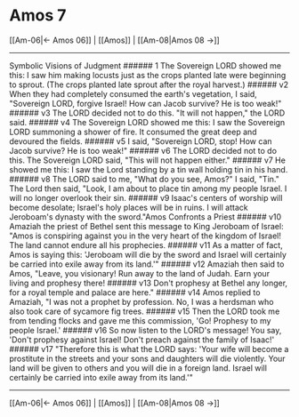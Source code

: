 # Amos 7

[[Am-06|← Amos 06]] | [[Amos]] | [[Am-08|Amos 08 →]]
***

Symbolic Visions of Judgment ###### 1 The Sovereign LORD showed me this: I saw him making locusts just as the crops planted late were beginning to sprout. (The crops planted late sprout after the royal harvest.) ###### v2 When they had completely consumed the earth's vegetation, I said, "Sovereign LORD, forgive Israel! How can Jacob survive? He is too weak!" ###### v3 The LORD decided not to do this. "It will not happen," the LORD said. ###### v4 The Sovereign LORD showed me this: I saw the Sovereign LORD summoning a shower of fire. It consumed the great deep and devoured the fields. ###### v5 I said, "Sovereign LORD, stop! How can Jacob survive? He is too weak!" ###### v6 The LORD decided not to do this. The Sovereign LORD said, "This will not happen either." ###### v7 He showed me this: I saw the Lord standing by a tin wall holding tin in his hand. ###### v8 The LORD said to me, "What do you see, Amos?" I said, "Tin." The Lord then said, "Look, I am about to place tin among my people Israel. I will no longer overlook their sin. ###### v9 Isaac's centers of worship will become desolate; Israel's holy places will be in ruins. I will attack Jeroboam's dynasty with the sword."Amos Confronts a Priest ###### v10 Amaziah the priest of Bethel sent this message to King Jeroboam of Israel: "Amos is conspiring against you in the very heart of the kingdom of Israel! The land cannot endure all his prophecies. ###### v11 As a matter of fact, Amos is saying this: 'Jeroboam will die by the sword and Israel will certainly be carried into exile away from its land.'" ###### v12 Amaziah then said to Amos, "Leave, you visionary! Run away to the land of Judah. Earn your living and prophesy there! ###### v13 Don't prophesy at Bethel any longer, for a royal temple and palace are here." ###### v14 Amos replied to Amaziah, "I was not a prophet by profession. No, I was a herdsman who also took care of sycamore fig trees. ###### v15 Then the LORD took me from tending flocks and gave me this commission, 'Go! Prophesy to my people Israel.' ###### v16 So now listen to the LORD's message! You say, 'Don't prophesy against Israel! Don't preach against the family of Isaac!' ###### v17 "Therefore this is what the LORD says: 'Your wife will become a prostitute in the streets and your sons and daughters will die violently. Your land will be given to others and you will die in a foreign land. Israel will certainly be carried into exile away from its land.'"

***
[[Am-06|← Amos 06]] | [[Amos]] | [[Am-08|Amos 08 →]]

